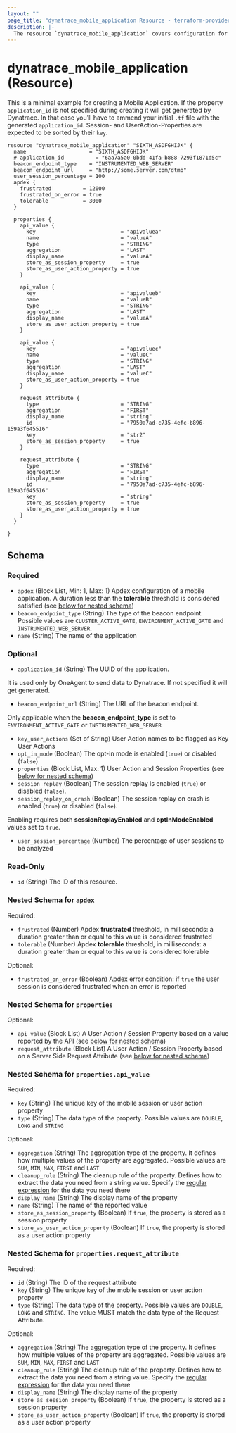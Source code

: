 ```yaml
---
layout: ""
page_title: "dynatrace_mobile_application Resource - terraform-provider-dynatrace"
description: |-
  The resource `dynatrace_mobile_application` covers configuration for Mobile Applications
---
```


# dynatrace_mobile_application (Resource)

This is a minimal example for creating a Mobile Application.
If the property `application_id` is not specified during creating it will get generated by Dynatrace. In that case you'll have to ammend your initial `.tf` file with the generated `application_id`.
Session- and UserAction-Properties are expected to be sorted by their `key`.

```
resource "dynatrace_mobile_application" "SIXTH_ASDFGHIJK" {
  name                    = "SIXTH_ASDFGHIJK"
  # application_id          = "6aa7a5a0-0bdd-41fa-b888-7293f1871d5c"
  beacon_endpoint_type    = "INSTRUMENTED_WEB_SERVER"
  beacon_endpoint_url     = "http://some.server.com/dtmb"
  user_session_percentage = 100
  apdex {
    frustrated          = 12000
    frustrated_on_error = true
    tolerable           = 3000
  }

  properties {
    api_value {
      key                           = "apivaluea"
      name                          = "valueA"
      type                          = "STRING"
      aggregation                   = "LAST"
      display_name                  = "valueA"
      store_as_session_property     = true
      store_as_user_action_property = true
    }

    api_value {
      key                           = "apivalueb"
      name                          = "valueB"
      type                          = "STRING"
      aggregation                   = "LAST"
      display_name                  = "valueA"
      store_as_user_action_property = true
    }

    api_value {
      key                           = "apivaluec"
      name                          = "valueC"
      type                          = "STRING"
      aggregation                   = "LAST"
      display_name                  = "valueC"
      store_as_user_action_property = true
    }

    request_attribute {
      type                          = "STRING"
      aggregation                   = "FIRST"
      display_name                  = "string"
      id                            = "7950a7ad-c735-4efc-b896-159a3f645516"
      key                           = "str2"
      store_as_session_property     = true
    } 

    request_attribute {
      type                          = "STRING"
      aggregation                   = "FIRST"
      display_name                  = "string"
      id                            = "7950a7ad-c735-4efc-b896-159a3f645516"
      key                           = "string"
      store_as_session_property     = true
      store_as_user_action_property = true
    }
  }

}
```

<!-- schema generated by tfplugindocs -->
## Schema

### Required

- `apdex` (Block List, Min: 1, Max: 1) Apdex configuration of a mobile application. A duration less than the **tolerable** threshold is considered satisfied (see [below for nested schema](#nestedblock--apdex))
- `beacon_endpoint_type` (String) The type of the beacon endpoint. Possible values are `CLUSTER_ACTIVE_GATE`, `ENVIRONMENT_ACTIVE_GATE` and `INSTRUMENTED_WEB_SERVER`.
- `name` (String) The name of the application

### Optional

- `application_id` (String) The UUID of the application.

It is used only by OneAgent to send data to Dynatrace. If not specified it will get generated.
- `beacon_endpoint_url` (String) The URL of the beacon endpoint.

Only applicable when the **beacon_endpoint_type** is set to `ENVIRONMENT_ACTIVE_GATE` or `INSTRUMENTED_WEB_SERVER`
- `key_user_actions` (Set of String) User Action names to be flagged as Key User Actions
- `opt_in_mode` (Boolean) The opt-in mode is enabled (`true`) or disabled (`false`)
- `properties` (Block List, Max: 1) User Action and Session Properties (see [below for nested schema](#nestedblock--properties))
- `session_replay` (Boolean) The session replay is enabled (`true`) or disabled (`false`).
- `session_replay_on_crash` (Boolean) The session replay on crash is enabled (`true`) or disabled (`false`). 

Enabling requires both **sessionReplayEnabled** and **optInModeEnabled** values set to `true`.
- `user_session_percentage` (Number) The percentage of user sessions to be analyzed

### Read-Only

- `id` (String) The ID of this resource.

<a id="nestedblock--apdex"></a>
### Nested Schema for `apdex`

Required:

- `frustrated` (Number) Apdex **frustrated** threshold, in milliseconds: a duration greater than or equal to this value is considered frustrated
- `tolerable` (Number) Apdex **tolerable** threshold, in milliseconds: a duration greater than or equal to this value is considered tolerable

Optional:

- `frustrated_on_error` (Boolean) Apdex error condition: if `true` the user session is considered frustrated when an error is reported


<a id="nestedblock--properties"></a>
### Nested Schema for `properties`

Optional:

- `api_value` (Block List) A User Action / Session Property based on a value reported by the API (see [below for nested schema](#nestedblock--properties--api_value))
- `request_attribute` (Block List) A User Action / Session Property based on a Server Side Request Attribute (see [below for nested schema](#nestedblock--properties--request_attribute))

<a id="nestedblock--properties--api_value"></a>
### Nested Schema for `properties.api_value`

Required:

- `key` (String) The unique key of the mobile session or user action property
- `type` (String) The data type of the property. Possible values are `DOUBLE`, `LONG` and `STRING`

Optional:

- `aggregation` (String) The aggregation type of the property. It defines how multiple values of the property are aggregated. Possible values are `SUM`, `MIN`, `MAX`, `FIRST` and `LAST`
- `cleanup_rule` (String) The cleanup rule of the property. Defines how to extract the data you need from a string value. Specify the [regular expression](https://dt-url.net/k9e0iaq) for the data you need there
- `display_name` (String) The display name of the property
- `name` (String) The name of the reported value
- `store_as_session_property` (Boolean) If `true`, the property is stored as a session property
- `store_as_user_action_property` (Boolean) If `true`, the property is stored as a user action property


<a id="nestedblock--properties--request_attribute"></a>
### Nested Schema for `properties.request_attribute`

Required:

- `id` (String) The ID of the request attribute
- `key` (String) The unique key of the mobile session or user action property
- `type` (String) The data type of the property. Possible values are `DOUBLE`, `LONG` and `STRING`. The value MUST match the data type of the Request Attribute.

Optional:

- `aggregation` (String) The aggregation type of the property. It defines how multiple values of the property are aggregated. Possible values are `SUM`, `MIN`, `MAX`, `FIRST` and `LAST`
- `cleanup_rule` (String) The cleanup rule of the property. Defines how to extract the data you need from a string value. Specify the [regular expression](https://dt-url.net/k9e0iaq) for the data you need there
- `display_name` (String) The display name of the property
- `store_as_session_property` (Boolean) If `true`, the property is stored as a session property
- `store_as_user_action_property` (Boolean) If `true`, the property is stored as a user action property